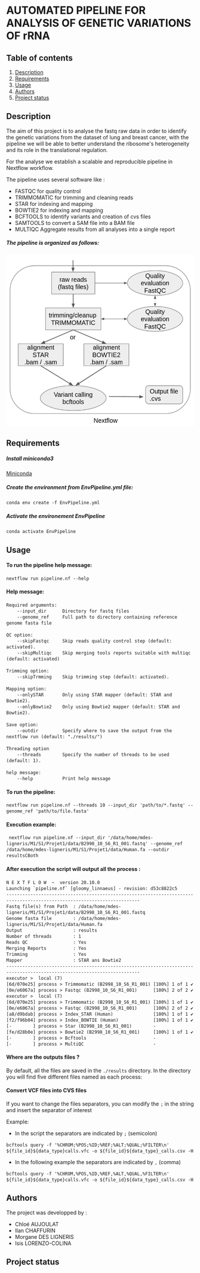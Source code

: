 # AUTOMATED PIPELINE FOR ANALYSIS OF GENETIC VARIATIONS OF rRNA

## Table of contents 
1. [Description](#descrp)
2. [Requirements](#req)
3. [Usage](#usage)
4. [Authors](#authors)
5. [Project status](#project)


<a name="descrp"></a> 

## Description

The aim of this project is to analyse the fastq raw data in order to identify the genetic variations from the dataset of lung and breast cancer, with the pipeline we will be able to better understand the ribosome's heterogeneity and its role in the translational regulation. 

For the analyse we establish a scalable and reproducible pipeline in Nextflow workflow. 

The pipeline uses several software like : 
* FASTQC for quality control 
* TRIMMOMATIC for trimming and cleaning reads
* STAR for indexing and mapping 
* BOWTIE2 for indexing and mapping 
* BCFTOOLS to identify variants and creation of cvs files 
* SAMTOOLS to convert a SAM file into a BAM file 
* MULTIQC Aggregate results from all analyses into a single report

##### The pipeline is organized as follows:  

![alt text](/img/pipeline.png)

<a name="req"></a> 

## Requirements 

##### Install miniconda3

[Miniconda](https://docs.conda.io/en/latest/miniconda.html#linux-installers)

##### Create the environment from EnvPipeline.yml file: 
``` conda env create -f EnvPipeline.yml ```

##### Activate the environement EnvPipeline 
``` conda activate EnvPipeline ```

<a name="usage"></a> 

## Usage 

#### To run the pipeline help message: 

```nextflow
nextflow run pipeline.nf --help 
```

#### Help message: 
```
Required arguments:
    --input_dir      Directory for fastq files
    --genome_ref     Full path to directory containing reference genome fasta file

QC option:
    --skipFastqc     Skip reads quality control step (default: activated).
    --skipMultiqc    Skip merging tools reports suitable with multiqc (default: activated)

Trimming option:
    --skipTrmming    Skip trimming step (default: activated).

Mapping option:
    --onlySTAR       Only using STAR mapper (default: STAR and Bowtie2).
    --onlyBowtie2    Only using Bowtie2 mapper (default: STAR and Bowtie2).

Save option:
    --outdir         Specify where to save the output from the nextflow run (default: "./results/")

Threading option   
    --threads        Specify the number of threads to be used (default: 1).

help message:
    --help           Print help message
```

#### To run the pipeline:

```nextflow
nextflow run pipeline.nf --threads 10 --input_dir 'path/to/*.fastq' --genome_ref 'path/to/file.fasta'
```

#### Execution example: 

```nextflow
 nextflow run pipeline.nf --input_dir '/data/home/mdes-ligneris/M1/S1/Projet1/data/B2998_10_S6_R1_001.fastq' --genome_ref /data/home/mdes-ligneris/M1/S1/Projet1/data/Human.fa --outdir resultsCBoth
 ```

#### After execution the script will output all the process : 

```
N E X T F L O W  ~  version 20.10.0
Launching `pipeline.nf` [gloomy_linnaeus] - revision: d53c8822c5
------------------------------------------------------------------------------------------------------------------------
Fastq file(s) from Path  : /data/home/mdes-ligneris/M1/S1/Projet1/data/B2998_10_S6_R1_001.fastq
Genome fasta file        : /data/home/mdes-ligneris/M1/S1/Projet1/data/Human.fa
Output                   : results
Number of threads        : 1
Reads QC                 : Yes
Merging Reports          : Yes
Trimming                 : Yes
Mapper                   : STAR ans Bowtie2
------------------------------------------------------------------------------------------------------------------------
executor >  local (7)
[6d/070e25] process > Trimmomatic (B2998_10_S6_R1_001) [100%] 1 of 1 ✔
[0e/e6067a] process > Fastqc (B2998_10_S6_R1_001)      [100%] 2 of 2 ✔
executor >  local (7)
[6d/070e25] process > Trimmomatic (B2998_10_S6_R1_001) [100%] 1 of 1 ✔
[0e/e6067a] process > Fastqc (B2998_10_S6_R1_001)      [100%] 2 of 2 ✔
[a8/d9bdab] process > Index_STAR (Human)               [100%] 1 of 1 ✔
[f2/f96b04] process > Index_BOWTIE (Human)             [100%] 1 of 1 ✔
[-        ] process > Star (B2998_10_S6_R1_001)        -
[fe/d28b0e] process > Bowtie2 (B2998_10_S6_R1_001)     [100%] 1 of 1 ✔
[-        ] process > Bcftools                         -
[-        ] process > MultiQC                          -
```

#### Where are the outputs files ? 

By default, all the files are saved in the `./results` directory. In the directory you will find five different files named as each process:  

#### Convert VCF files into CVS files 

If you want to change the files separators, you can modify the `;` in the string and insert the separator of interest 

Example: 

* In the script the separators are indicated by `;` (semicolon)

```
bcftools query -f '%CHROM;%POS;%ID;%REF;%ALT;%QUAL;%FILTER\n' ${file_id}${data_type}calls.vfc -o ${file_id}${data_type}_calls.csv -H
```

* In the following example the separators are indicated by `,` (comma)

```
bcftools query -f '%CHROM,%POS,%ID,%REF,%ALT,%QUAL,%FILTER\n' ${file_id}${data_type}calls.vfc -o ${file_id}${data_type}_calls.csv -H
```

<a name="authors"></a> 

## Authors 

The project was developped by : 

* Chloé AUJOULAT
* Ilan CHAFFURIN
* Morgane DES LIGNERIS
* Isis LORENZO-COLINA


<a name="project"></a> 

## Project status 


